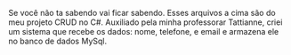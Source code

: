 Se você não ta sabendo vai ficar sabendo. Esses arquivos a cima são do meu projeto CRUD no C#. Auxiliado pela minha professorar Tattianne, criei um sistema que recebe os dados: nome, telefone, e email e armazena ele no banco de dados MySql.
